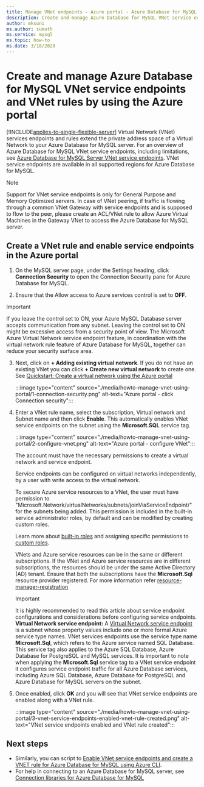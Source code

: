 ```yaml
---
title: Manage VNet endpoints - Azure portal - Azure Database for MySQL
description: Create and manage Azure Database for MySQL VNet service endpoints and rules using the Azure portal
author: mksuni
ms.author: sumuth
ms.service: mysql
ms.topic: how-to
ms.date: 3/18/2020
---
```

# Create and manage Azure Database for MySQL VNet service endpoints and VNet rules by using the Azure portal

[!INCLUDE[applies-to-single-flexible-server](includes/applies-to-single-flexible-server.md)]
Virtual Network (VNet) services endpoints and rules extend the private address space of a Virtual Network to your Azure Database for MySQL server. For an overview of Azure Database for MySQL VNet service endpoints, including limitations, see [Azure Database for MySQL Server VNet service endpoints](concepts-data-access-and-security-vnet.md). VNet service endpoints are available in all supported regions for Azure Database for MySQL.

> [!NOTE]
> Support for VNet service endpoints is only for General Purpose and Memory Optimized servers.
> In case of VNet peering, if traffic is flowing through a common VNet Gateway with service endpoints and is supposed to flow to the peer, please create an ACL/VNet rule to allow Azure Virtual Machines in the Gateway VNet to access the Azure Database for MySQL server.


## Create a VNet rule and enable service endpoints in the Azure portal

1. On the MySQL server page, under the Settings heading, click **Connection Security** to open the Connection Security pane for Azure Database for MySQL. 

2. Ensure that the Allow access to Azure services control is set to **OFF**.

> [!Important]
> If you leave the control set to ON, your Azure MySQL Database server accepts communication from any subnet. Leaving the control set to ON might be excessive access from a security point of view. The Microsoft Azure Virtual Network service endpoint feature, in coordination with the virtual network rule feature of Azure Database for MySQL, together can reduce your security surface area.

3. Next, click on **+ Adding existing virtual network**. If you do not have an existing VNet you can click **+ Create new virtual network** to create one. See [Quickstart: Create a virtual network using the Azure portal](../virtual-network/quick-create-portal.md)

   :::image type="content" source="./media/howto-manage-vnet-using-portal/1-connection-security.png" alt-text="Azure portal - click Connection security":::

4. Enter a VNet rule name, select the subscription, Virtual network and Subnet name and then click **Enable**. This automatically enables VNet service endpoints on the subnet using the **Microsoft.SQL** service tag.

   :::image type="content" source="./media/howto-manage-vnet-using-portal/2-configure-vnet.png" alt-text="Azure portal - configure VNet":::

   The account must have the necessary permissions to create a virtual network and service endpoint.

   Service endpoints can be configured on virtual networks independently, by a user with write access to the virtual network.
    
   To secure Azure service resources to a VNet, the user must have permission to "Microsoft.Network/virtualNetworks/subnets/joinViaServiceEndpoint/" for the subnets being added. This permission is included in the built-in service administrator roles, by default and can be modified by creating custom roles.
    
   Learn more about [built-in roles](../role-based-access-control/built-in-roles.md) and assigning specific permissions to [custom roles](../role-based-access-control/custom-roles.md).
    
   VNets and Azure service resources can be in the same or different subscriptions. If the VNet and Azure service resources are in different subscriptions, the resources should be under the same Active Directory (AD) tenant. Ensure that both the subscriptions have the **Microsoft.Sql** resource provider registered. For more information refer [resource-manager-registration][resource-manager-portal]

   > [!IMPORTANT]
   > It is highly recommended to read this article about service endpoint configurations and considerations before configuring service endpoints. **Virtual Network service endpoint:** A [Virtual Network service endpoint](../virtual-network/virtual-network-service-endpoints-overview.md) is a subnet whose property values include one or more formal Azure service type names. VNet services endpoints use the service type name **Microsoft.Sql**, which refers to the Azure service named SQL Database. This service tag also applies to the Azure SQL Database, Azure Database for PostgreSQL and MySQL services. It is important to note when applying the **Microsoft.Sql** service tag to a VNet service endpoint it configures service endpoint traffic for all Azure Database services, including Azure SQL Database, Azure Database for PostgreSQL and Azure Database for MySQL servers on the subnet. 
   > 

5. Once enabled, click **OK** and you will see that VNet service endpoints are enabled along with a VNet rule.

   :::image type="content" source="./media/howto-manage-vnet-using-portal/3-vnet-service-endpoints-enabled-vnet-rule-created.png" alt-text="VNet service endpoints enabled and VNet rule created":::

## Next steps
- Similarly, you can script to [Enable VNet service endpoints and create a VNET rule for Azure Database for MySQL using Azure CLI](howto-manage-vnet-using-cli.md).
- For help in connecting to an Azure Database for MySQL server, see [Connection libraries for Azure Database for MySQL](./concepts-connection-libraries.md)

<!-- Link references, to text, Within this same GitHub repo. --> 
[resource-manager-portal]: ../azure-resource-manager/management/resource-providers-and-types.md